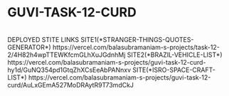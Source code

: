 # GUVI-TASK-12-CURD
<BR>
DEPLOYED STITE LINKS
SITE1(*STRANGER-THINGS-QUOTES-GENERATOR*)
https://vercel.com/balasubramaniam-s-projects/task-12-2/4H82h4wpTTEWKfcmGLhXuJGdnhMj
SITE2(*BRAZIL-VEHICLE-LIST*)
https://vercel.com/balasubramaniam-s-projects/guvi-task-12-curd-hy1d/GuNQ354pd1GtqZhXCsEeAbPANnxv
SITE(*ISRO-SPACE-CRAFT-LIST*)
https://vercel.com/balasubramaniam-s-projects/guvi-task-12-curd/AuLxGEmA527MoDRAytR9T73mdCkJ
